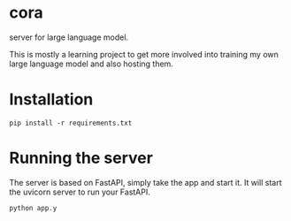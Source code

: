 # cora
server for large language model.

This is mostly a learning project to get more involved into training my own large language model 
and also hosting them.

# Installation
```commandline
pip install -r requirements.txt
```

# Running the server

The server is based on FastAPI, simply take the app and start it.
It will start the uvicorn server to run your FastAPI.

````commandline
python app.y
````
